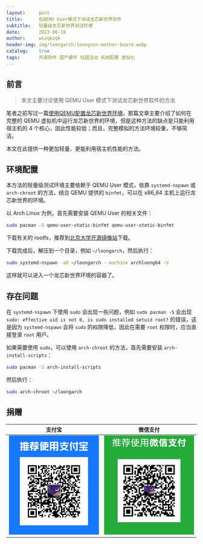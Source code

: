 ```yaml
---
layout:     post
title:      在QEMU User模式下测试龙芯新世界软件
subtitle:   轻量级龙芯新世界测试环境
date:       2023-06-18
author:     wszqkzqk
header-img: img/loongarch/loongson-mother-board.webp
catalog:    true
tags:       开源软件 国产硬件 社团活动 系统配置 虚拟化
---
```


## 前言

> 本文主要讨论使用 QEMU User 模式下测试龙芯新世界软件的方法

笔者之前写过一篇[使用QEMU配置龙芯新世界环境](/2023/05/01/使用QEMU配置龙芯新世界环境/)，那篇文章主要介绍了如何在完整的 QEMU 虚拟机中运行龙芯新世界的环境，但是这种方法的缺点是只能利用宿主机的 4 个核心，因此性能较低；而且，完整模拟的方法环境较重，不够简洁。

本文在此提供一种更加轻量、更能利用宿主机性能的方法。

## 环境配置

本方法的轻量级测试环境主要依赖于 QEMU User 模式，依靠 `systemd-nspawn` 或 `arch-chroot` 的方法，结合 QEMU 提供的 `binfmt`，可以在 x86_64 主机上运行龙芯新世界的环境。

以 Arch Linux 为例，首先需要安装 QEMU User 的相关文件：

```bash
sudo pacman -S qemu-user-static-binfmt qemu-user-static-binfmt
```

下载有关的 rootfs，推荐到[北京大学开源镜像站](https://mirrors.pku.edu.cn/loongarch/archlinux/iso/latest/archlinux-bootstrap-loong64.tar.gz)下载。

下载完成后，解压到一个目录，例如 `~/loongarch`，然后执行：

```bash
sudo systemd-nspawn -aD ~/loongarch --machine archloong64 -U
```

这样就可以进入一个龙芯新世界环境的容器了。

## 存在问题

在 `systemd-nspawn` 下使用 `sudo` 会出现一些问题，例如 `sudo pacman -S` 会出现 `sudo: effective uid is not 0, is sudo installed setuid root?` 的错误，这是因为 `systemd-nspawn` 会将 `sudo` 的权限降低，因此在需要 `root` 权限时，应当直接登录 `root` 用户。

如果需要使用 `sudo`，可以使用 `arch-chroot` 的方法，首先需要安装 `arch-install-scripts`：

```bash
sudo pacman -S arch-install-scripts
```

然后执行：

```bash
sudo arch-chroot ~/loongarch
```

## 捐赠

|  **支付宝**  |  **微信支付**  |
|  :----:  |  :----:  |
|  [![](/img/donate-alipay.webp)](/img/donate-alipay.webp)  |  [![](/img/donate-wechatpay.webp)](/img/donate-wechatpay.webp)  |
